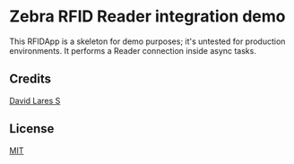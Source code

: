 # Zebra RFID Reader integration demo

This RFIDApp is a skeleton for demo purposes; it's untested for production environments. It performs a Reader connection inside async tasks.

## Credits
[David Lares S](https://davidlares.com)

## License
[MIT](https://opensource.org/licenses/MIT)
